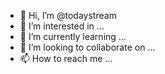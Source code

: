 - 👋 Hi, I’m @todaystream
- 👀 I’m interested in ...
- 🌱 I’m currently learning ...
- 💞️ I’m looking to collaborate on ...
- 📫 How to reach me ...

<!---
todaystream/todaystream is a ✨ special ✨ repository because its `README.md` (this file) appears on your GitHub profile.
You can click the Preview link to take a look at your changes.
--->
